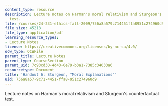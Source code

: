 ```yaml
---
content_type: resource
description: Lecture notes on Harman's moral relativism and Sturgeon's counterfactual
  test.
file: /courses/24-231-ethics-fall-2009/756a8a579c714451ffa8951c274960d9_MIT24_231F09_lec07.pdf
file_size: 45218
file_type: application/pdf
learning_resource_types:
- Lecture Notes
license: https://creativecommons.org/licenses/by-nc-sa/4.0/
ocw_type: OCWFile
parent_title: Lecture Notes
parent_type: CourseSection
parent_uid: 7c93cd30-4d43-0e79-b3a1-7385c34033a6
resourcetype: Document
title: 'Handout 6: Sturgeon, "Moral Explanations"'
uid: 756a8a57-9c71-4451-ffa8-951c274960d9
---
```

Lecture notes on Harman's moral relativism and Sturgeon's counterfactual test.